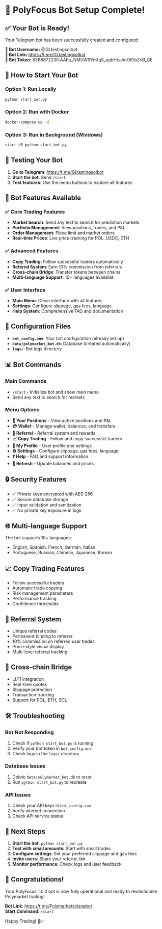 # 🎉 PolyFocus Bot Setup Complete!

## ✅ Your Bot is Ready!

Your Telegram bot has been successfully created and configured:

**🤖 Bot Username:** @GLtestingsolbot  
**🔗 Bot Link:** https://t.me/GLtestingsolbot  
**🔑 Bot Token:** 8368872230:AAFp_NMUW9Ym1qS_qqhHtvJmOIObZr8l_GE

## 🚀 How to Start Your Bot

### Option 1: Run Locally
```bash
python start_bot.py
```

### Option 2: Run with Docker
```bash
docker-compose up -d
```

### Option 3: Run in Background (Windows)
```bash
start /B python start_bot.py
```

## 📱 Testing Your Bot

1. **Go to Telegram**: https://t.me/GLtestingsolbot
2. **Start the bot**: Send `/start`
3. **Test features**: Use the menu buttons to explore all features

## 🎯 Bot Features Available

### ✅ Core Trading Features
- **Market Search**: Send any text to search for prediction markets
- **Portfolio Management**: View positions, trades, and P&L
- **Order Management**: Place limit and market orders
- **Real-time Prices**: Live price tracking for POL, USDC, ETH

### ✅ Advanced Features
- **Copy Trading**: Follow successful traders automatically
- **Referral System**: Earn 10% commission from referrals
- **Cross-chain Bridge**: Transfer tokens between chains
- **Multi-language Support**: 10+ languages available

### ✅ User Interface
- **Main Menu**: Clean interface with all features
- **Settings**: Configure slippage, gas fees, language
- **Help System**: Comprehensive FAQ and documentation

## 🔧 Configuration Files

- **`bot_config.env`**: Your bot configuration (already set up)
- **`data/polymarket_bot.db`**: Database (created automatically)
- **`logs/`**: Bot logs directory

## 📊 Bot Commands

### Main Commands
- `/start` - Initialize bot and show main menu
- Send any text to search for markets

### Menu Options
- **🎯 Your Positions** - View active positions and P&L
- **💳 Wallet** - Manage wallet, balances, and transfers
- **👥 Referral** - Referral system and rewards
- **📈 Copy Trading** - Follow and copy successful traders
- **👤 My Profile** - User profile and settings
- **⚙️ Settings** - Configure slippage, gas fees, language
- **❓ Help** - FAQ and support information
- **🔄 Refresh** - Update balances and prices

## 🔒 Security Features

- ✅ Private keys encrypted with AES-256
- ✅ Secure database storage
- ✅ Input validation and sanitization
- ✅ No private key exposure in logs

## 🌐 Multi-language Support

The bot supports 10+ languages:
- English, Spanish, French, German, Italian
- Portuguese, Russian, Chinese, Japanese, Korean

## 📈 Copy Trading Features

- Follow successful traders
- Automatic trade copying
- Risk management parameters
- Performance tracking
- Confidence thresholds

## 👥 Referral System

- Unique referral codes
- Permanent binding to referrer
- 10% commission on referred user trades
- Ponzi-style visual display
- Multi-level referral tracking

## 🌉 Cross-chain Bridge

- LI.FI integration
- Real-time quotes
- Slippage protection
- Transaction tracking
- Support for POL, ETH, SOL

## 🛠️ Troubleshooting

### Bot Not Responding
1. Check if `python start_bot.py` is running
2. Verify your bot token in `bot_config.env`
3. Check logs in the `logs/` directory

### Database Issues
1. Delete `data/polymarket_bot.db` to reset
2. Run `python start_bot.py` to recreate

### API Issues
1. Check your API keys in `bot_config.env`
2. Verify internet connection
3. Check API service status

## 📝 Next Steps

1. **Start the bot**: `python start_bot.py`
2. **Test with small amounts**: Start with small trades
3. **Configure settings**: Set your preferred slippage and gas fees
4. **Invite users**: Share your referral link
5. **Monitor performance**: Check logs and user feedback

## 🎉 Congratulations!

Your PolyFocus 1.0.0 bot is now fully operational and ready to revolutionize Polymarket trading!

**Bot Link**: https://t.me/Polymarketsolanabot  
**Start Command**: `/start`

Happy Trading! 🚀📈

